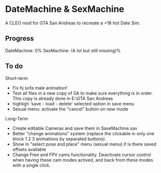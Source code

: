 # DateMachine & SexMachine

A CLEO mod for GTA San Andreas to recreate a +18 hot Date Sim.

## Progress

DateMachine: 0%
SexMachine: (A lot but still missing)%

## To do

Short-term
- Fix hj sofa male animation!
- Test all files in a new copy of SA to make sure everything is in order. This copy is already done in E:\GTA San Andreas
- highligh 'save - load - delete' selected option in save menu
- Sexual menu: activate the "cancel" button on new mode

Long-Term
- Create editable Cameras and save them in SaveMachine.sav
- Better "change animations" system (replace the clickable in only one block 1 2 3 animations by separated buttons).
- Show in "select pose and place" menu (sexual menu) if is there saved offsets available
- Change Free and FPV cams functionality. Deactivate cursor control when having these cam modes actived, and back from these modes with a single click.
